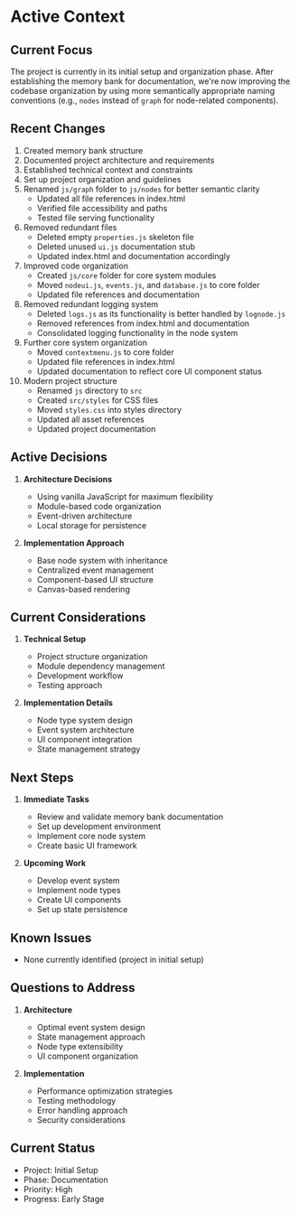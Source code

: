 # Active Context

## Current Focus
The project is currently in its initial setup and organization phase. After establishing the memory bank for documentation, we're now improving the codebase organization by using more semantically appropriate naming conventions (e.g., `nodes` instead of `graph` for node-related components).

## Recent Changes
1. Created memory bank structure
2. Documented project architecture and requirements
3. Established technical context and constraints
4. Set up project organization and guidelines
5. Renamed `js/graph` folder to `js/nodes` for better semantic clarity
   - Updated all file references in index.html
   - Verified file accessibility and paths
   - Tested file serving functionality
6. Removed redundant files
   - Deleted empty `properties.js` skeleton file
   - Deleted unused `ui.js` documentation stub
   - Updated index.html and documentation accordingly
7. Improved code organization
   - Created `js/core` folder for core system modules
   - Moved `nodeui.js`, `events.js`, and `database.js` to core folder
   - Updated file references and documentation
8. Removed redundant logging system
   - Deleted `logs.js` as its functionality is better handled by `lognode.js`
   - Removed references from index.html and documentation
   - Consolidated logging functionality in the node system
9. Further core system organization
   - Moved `contextmenu.js` to core folder
   - Updated file references in index.html
   - Updated documentation to reflect core UI component status
10. Modern project structure
    - Renamed `js` directory to `src`
    - Created `src/styles` for CSS files
    - Moved `styles.css` into styles directory
    - Updated all asset references
    - Updated project documentation

## Active Decisions
1. **Architecture Decisions**
   - Using vanilla JavaScript for maximum flexibility
   - Module-based code organization
   - Event-driven architecture
   - Local storage for persistence

2. **Implementation Approach**
   - Base node system with inheritance
   - Centralized event management
   - Component-based UI structure
   - Canvas-based rendering

## Current Considerations
1. **Technical Setup**
   - Project structure organization
   - Module dependency management
   - Development workflow
   - Testing approach

2. **Implementation Details**
   - Node type system design
   - Event system architecture
   - UI component integration
   - State management strategy

## Next Steps
1. **Immediate Tasks**
   - Review and validate memory bank documentation
   - Set up development environment
   - Implement core node system
   - Create basic UI framework

2. **Upcoming Work**
   - Develop event system
   - Implement node types
   - Create UI components
   - Set up state persistence

## Known Issues
- None currently identified (project in initial setup)

## Questions to Address
1. **Architecture**
   - Optimal event system design
   - State management approach
   - Node type extensibility
   - UI component organization

2. **Implementation**
   - Performance optimization strategies
   - Testing methodology
   - Error handling approach
   - Security considerations

## Current Status
- Project: Initial Setup
- Phase: Documentation
- Priority: High
- Progress: Early Stage 